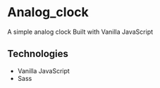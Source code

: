 # Analog_clock
A simple analog clock Built with Vanilla JavaScript

## Technologies
- Vanilla JavaScript
- Sass
